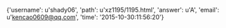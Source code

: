 {'username': u'shady06', 'path': u'xz1195/1195.html', 'answer': u'A', 'email': u'kencao0609@qq.com', 'time': '2015-10-30:11:56:20'}